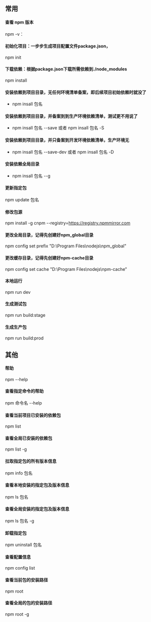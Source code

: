 ## 常用

#### 查看 npm 版本
npm -v：

#### 初始化项目：一步步生成项目配置文件package.json，
npm init

#### 下载依赖：根据package.json下载所需依赖到./node_modules
npm install

#### 安装依赖到项目目录，无任何环境清单备案，即后续项目初始依赖时就没了
- npm insall 包名

#### 安装依赖到项目目录，并备案到到生产环境依赖清单，测试更不用说了
- npm insall 包名 --save 或者 npm insall 包名 -S

#### 安装依赖到项目目录，并只备案到开发环境依赖清单，生产环境无
- npm insall 包名 --save-dev 或者 npm insall 包名 -D

#### 安装依赖全局目录
- npm insall 包名 --g

#### 更新指定包
npm update 包名

#### 修改包源
npm install -g cnpm --registry=https://registry.npmmirror.com

#### 更改全局目录，记得先创建好npm_global目录
npm config set prefix "D:\Program Files\nodejs\npm_global"

#### 更改缓存目录，记得先创建好npm-cache目录
npm config set cache "D:\Program Files\nodejs\npm-cache"

#### 本地运行
npm run dev

#### 生成测试包
npm run build:stage

#### 生成生产包
npm run build:prod





## 其他

#### 帮助
npm --help

#### 查看指定命令的帮助
npm 命令名 --help

#### 查看当前项目已安装的依赖包
npm list

#### 查看全局已安装的依赖包
npm list -g

#### 拉取指定包的所有版本信息
npm info 包名

#### 查看本地安装的指定包及版本信息
npm ls 包名 

#### 查看全局安装的指定包及版本信息
npm ls 包名 -g

#### 卸载指定包
npm uninstall 包名

#### 查看配置信息
npm config list

#### 查看当前包的安装路径
npm root 

#### 查看全局的包的安装路径
npm root -g
